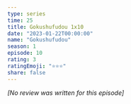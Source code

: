 ```yaml
---
type: series
time: 25
title: Gokushufudou 1x10
date: "2023-01-22T00:00:00"
name: "Gokushufudou"
season: 1
episode: 10
rating: 3
ratingEmoji: "⭐️⭐️⭐️"
share: false
---
```


_[No review was written for this episode]_
